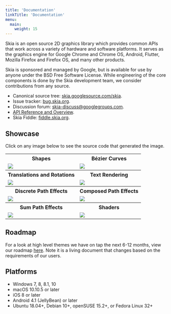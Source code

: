 ```yaml
---
title: 'Documentation'
linkTitle: 'Documentation'
menu:
  main:
    weight: 15
---
```


Skia is an open source 2D graphics library which provides common APIs that work
across a variety of hardware and software platforms. It serves as the graphics
engine for Google Chrome and Chrome OS, Android, Flutter, Mozilla Firefox and
Firefox OS, and many other products.

Skia is sponsored and managed by Google, but is available for use by anyone
under the BSD Free Software License. While engineering of the core components is
done by the Skia development team, we consider contributions from any source.

- Canonical source tree:
  [skia.googlesource.com/skia](https://skia.googlesource.com/skia).
- Issue tracker: [bug.skia.org](https://bug.skia.org/).
- Discussion forum:
  [skia-discuss@googlegroups.com](https://groups.google.com/forum/#!forum/skia-discuss).
- [API Reference and Overview](https://skia.org/docs/user/api/).
- Skia Fiddle: [fiddle.skia.org](https://fiddle.skia.org/c/@skcanvas_paint).

## Showcase

Click on any image below to see the source code that generated the image.

<table>
  <tr><th>Shapes</th><th>Bézier Curves</th></tr>
  <tr>
    <td>
      <a href='https://fiddle.skia.org/c/@shapes'><img src='https://fiddle.skia.org/i/@shapes_raster.png'></a>
    </td>
    <td>
      <a href='https://fiddle.skia.org/c/@bezier_curves'><img src='https://fiddle.skia.org/i/@bezier_curves_raster.png'></a>
    </td>
  </tr>

  <tr><th>Translations and Rotations</th><th>Text Rendering</th></tr>
  <tr>
    <td>
      <a href='https://fiddle.skia.org/c/@rotations'><img src='https://fiddle.skia.org/i/@rotations_raster.png'></a>
    </td>
    <td>
      <a href='https://fiddle.skia.org/c/@text_rendering'><img src='https://fiddle.skia.org/i/@text_rendering_raster.png'></a>
    </td>
  </tr>

  <tr><th>Discrete Path Effects</th><th>Composed Path Effects</th></tr>
  <tr>
    <td>
      <a href='https://fiddle.skia.org/c/@discrete_path'><img src='https://fiddle.skia.org/i/@discrete_path_raster.png'></a>
    </td>
    <td>
      <a href='https://fiddle.skia.org/c/@compose_path'><img src='https://fiddle.skia.org/i/@compose_path_raster.png'></a>
    </td>
  </tr>
  <tr><th>Sum Path Effects</th><th>Shaders</th></tr>
  <tr>
    <td>
      <a href='https://fiddle.skia.org/c/@sum_path_effect'><img src='https://fiddle.skia.org/i/@sum_path_effect_raster.png'></a>
    </td>
    <td>
      <a href='https://fiddle.skia.org/c/@shader'><img src='https://fiddle.skia.org/i/@shader_raster.png'></a>
    </td>
  </tr>
</table>

## Roadmap

For a look at high level themes we have on tap the next 6-12 months, view our
roadmap
[here](https://docs.google.com/document/d/1LSdO3I-IdZVZCtEnW9pu3k_32gfPIcB_YeSn-OJBGZI/edit?usp=sharing).
Note it is a living document that changes based on the requirements of our
users.

## Platforms

- Windows 7, 8, 8.1, 10
- macOS 10.10.5 or later
- iOS 8 or later
- Android 4.1 (JellyBean) or later
- Ubuntu 18.04+, Debian 10+, openSUSE 15.2+, or Fedora Linux 32+
